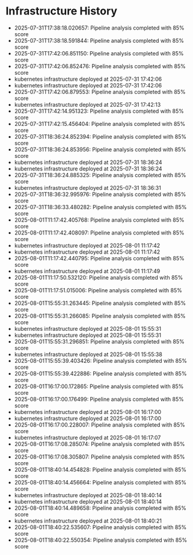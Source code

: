 # Infrastructure History

- 2025-07-31T17:38:18.020657: Pipeline analysis completed with 85% score
- 2025-07-31T17:38:18.591844: Pipeline analysis completed with 85% score
- 2025-07-31T17:42:06.851150: Pipeline analysis completed with 85% score
- 2025-07-31T17:42:06.852476: Pipeline analysis completed with 85% score
- kubernetes infrastructure deployed at 2025-07-31 17:42:06
- kubernetes infrastructure deployed at 2025-07-31 17:42:06
- 2025-07-31T17:42:06.879553: Pipeline analysis completed with 85% score
- kubernetes infrastructure deployed at 2025-07-31 17:42:13
- 2025-07-31T17:42:14.951323: Pipeline analysis completed with 85% score
- 2025-07-31T17:42:15.456404: Pipeline analysis completed with 85% score
- 2025-07-31T18:36:24.852394: Pipeline analysis completed with 85% score
- 2025-07-31T18:36:24.853956: Pipeline analysis completed with 85% score
- kubernetes infrastructure deployed at 2025-07-31 18:36:24
- kubernetes infrastructure deployed at 2025-07-31 18:36:24
- 2025-07-31T18:36:24.885325: Pipeline analysis completed with 85% score
- kubernetes infrastructure deployed at 2025-07-31 18:36:31
- 2025-07-31T18:36:32.995976: Pipeline analysis completed with 85% score
- 2025-07-31T18:36:33.480282: Pipeline analysis completed with 85% score
- 2025-08-01T11:17:42.405768: Pipeline analysis completed with 85% score
- 2025-08-01T11:17:42.408097: Pipeline analysis completed with 85% score
- kubernetes infrastructure deployed at 2025-08-01 11:17:42
- kubernetes infrastructure deployed at 2025-08-01 11:17:42
- 2025-08-01T11:17:42.440795: Pipeline analysis completed with 85% score
- kubernetes infrastructure deployed at 2025-08-01 11:17:49
- 2025-08-01T11:17:50.532120: Pipeline analysis completed with 85% score
- 2025-08-01T11:17:51.015006: Pipeline analysis completed with 85% score
- 2025-08-01T15:55:31.263445: Pipeline analysis completed with 85% score
- 2025-08-01T15:55:31.266085: Pipeline analysis completed with 85% score
- kubernetes infrastructure deployed at 2025-08-01 15:55:31
- kubernetes infrastructure deployed at 2025-08-01 15:55:31
- 2025-08-01T15:55:31.296851: Pipeline analysis completed with 85% score
- kubernetes infrastructure deployed at 2025-08-01 15:55:38
- 2025-08-01T15:55:39.403426: Pipeline analysis completed with 85% score
- 2025-08-01T15:55:39.422886: Pipeline analysis completed with 85% score
- 2025-08-01T16:17:00.172865: Pipeline analysis completed with 85% score
- 2025-08-01T16:17:00.176499: Pipeline analysis completed with 85% score
- kubernetes infrastructure deployed at 2025-08-01 16:17:00
- kubernetes infrastructure deployed at 2025-08-01 16:17:00
- 2025-08-01T16:17:00.228007: Pipeline analysis completed with 85% score
- kubernetes infrastructure deployed at 2025-08-01 16:17:07
- 2025-08-01T16:17:08.285074: Pipeline analysis completed with 85% score
- 2025-08-01T16:17:08.305807: Pipeline analysis completed with 85% score
- 2025-08-01T18:40:14.454828: Pipeline analysis completed with 85% score
- 2025-08-01T18:40:14.456664: Pipeline analysis completed with 85% score
- kubernetes infrastructure deployed at 2025-08-01 18:40:14
- kubernetes infrastructure deployed at 2025-08-01 18:40:14
- 2025-08-01T18:40:14.489658: Pipeline analysis completed with 85% score
- kubernetes infrastructure deployed at 2025-08-01 18:40:21
- 2025-08-01T18:40:22.535607: Pipeline analysis completed with 85% score
- 2025-08-01T18:40:22.550354: Pipeline analysis completed with 85% score
